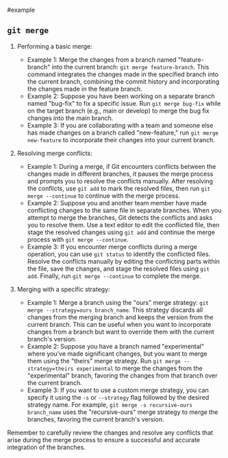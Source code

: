 #example 
## `git merge`

1. Performing a basic merge:
   - Example 1: Merge the changes from a branch named "feature-branch" into the current branch: `git merge feature-branch`. This command integrates the changes made in the specified branch into the current branch, combining the commit history and incorporating the changes made in the feature branch.
   - Example 2: Suppose you have been working on a separate branch named "bug-fix" to fix a specific issue. Run `git merge bug-fix` while on the target branch (e.g., main or develop) to merge the bug fix changes into the main branch.
   - Example 3: If you are collaborating with a team and someone else has made changes on a branch called "new-feature," run `git merge new-feature` to incorporate their changes into your current branch.

2. Resolving merge conflicts:
   - Example 1: During a merge, if Git encounters conflicts between the changes made in different branches, it pauses the merge process and prompts you to resolve the conflicts manually. After resolving the conflicts, use `git add` to mark the resolved files, then run `git merge --continue` to continue with the merge process.
   - Example 2: Suppose you and another team member have made conflicting changes to the same file in separate branches. When you attempt to merge the branches, Git detects the conflicts and asks you to resolve them. Use a text editor to edit the conflicted file, then stage the resolved changes using `git add` and continue the merge process with `git merge --continue`.
   - Example 3: If you encounter merge conflicts during a merge operation, you can use `git status` to identify the conflicted files. Resolve the conflicts manually by editing the conflicting parts within the file, save the changes, and stage the resolved files using `git add`. Finally, run `git merge --continue` to complete the merge.

3. Merging with a specific strategy:
   - Example 1: Merge a branch using the "ours" merge strategy: `git merge --strategy=ours branch_name`. This strategy discards all changes from the merging branch and keeps the version from the current branch. This can be useful when you want to incorporate changes from a branch but want to override them with the current branch's version.
   - Example 2: Suppose you have a branch named "experimental" where you've made significant changes, but you want to merge them using the "theirs" merge strategy. Run `git merge --strategy=theirs experimental` to merge the changes from the "experimental" branch, favoring the changes from that branch over the current branch.
   - Example 3: If you want to use a custom merge strategy, you can specify it using the `-s` or `--strategy` flag followed by the desired strategy name. For example, `git merge -s recursive-ours branch_name` uses the "recursive-ours" merge strategy to merge the branches, favoring the current branch's version.

Remember to carefully review the changes and resolve any conflicts that arise during the merge process to ensure a successful and accurate integration of the branches.